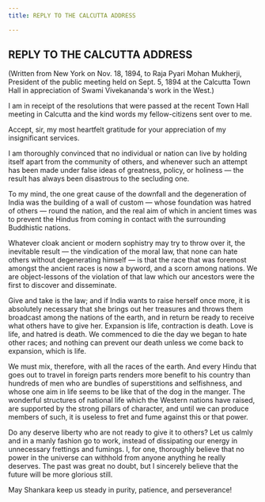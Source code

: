 ```yaml
---
title: REPLY TO THE CALCUTTA ADDRESS

---
```





  



## REPLY TO THE CALCUTTA ADDRESS

(Written from New York on Nov. 18, 1894, to Raja Pyari Mohan Mukherji,
President of the public meeting held on Sept. 5, 1894 at the Calcutta
Town Hall in appreciation of Swami Vivekananda's work in the West.)

I am in receipt of the resolutions that were passed at the recent Town
Hall meeting in Calcutta and the kind words my fellow-citizens sent over
to me.

Accept, sir, my most heartfelt gratitude for your appreciation of my
insignificant services.

I am thoroughly convinced that no individual or nation can live by
holding itself apart from the community of others, and whenever such an
attempt has been made under false ideas of greatness, policy, or
holiness — the result has always been disastrous to the secluding one.

To my mind, the one great cause of the downfall and the degeneration of
India was the building of a wall of custom — whose foundation was hatred
of others — round the nation, and the real aim of which in ancient times
was to prevent the Hindus from coming in contact with the surrounding
Buddhistic nations.

Whatever cloak ancient or modern sophistry may try to throw over it, the
inevitable result — the vindication of the moral law, that none can hate
others without degenerating himself — is that the race that was foremost
amongst the ancient races is now a byword, and a scorn among nations. We
are object-lessons of the violation of that law which our ancestors were
the first to discover and disseminate.

Give and take is the law; and if India wants to raise herself once more,
it is absolutely necessary that she brings out her treasures and throws
them broadcast among the nations of the earth, and in return be ready to
receive what others have to give her. Expansion is life, contraction is
death. Love is life, and hatred is death. We commenced to die the day we
began to hate other races; and nothing can prevent our death unless we
come back to expansion, which is life.

We must mix, therefore, with all the races of the earth. And every Hindu
that goes out to travel in foreign parts renders more benefit to his
country than hundreds of men who are bundles of superstitions and
selfishness, and whose one aim in life seems to be like that of the dog
in the manger. The wonderful structures of national life which the
Western nations have raised, are supported by the strong pillars of
character, and until we can produce members of such, it is useless to
fret and fume against this or that power.

Do any deserve liberty who are not ready to give it to others? Let us
calmly and in a manly fashion go to work, instead of dissipating our
energy in unnecessary frettings and fumings. I, for one, thoroughly
believe that no power in the universe can withhold from anyone anything
he really deserves. The past was great no doubt, but I sincerely believe
that the future will be more glorious still.

May Shankara keep us steady in purity, patience, and perseverance!


